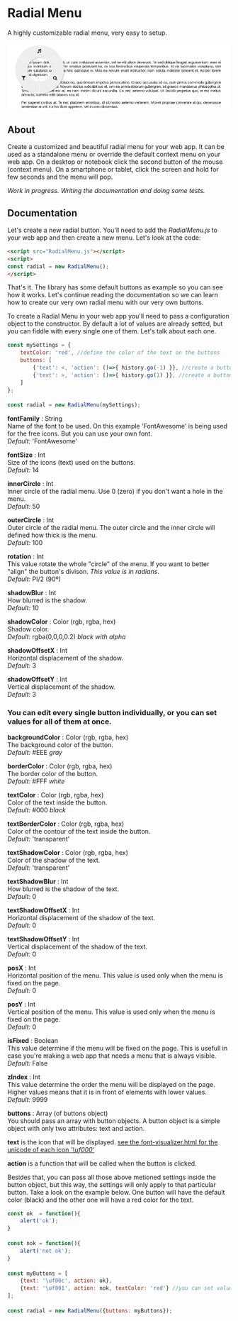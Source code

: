 # Radial Menu

A highly customizable radial menu, very easy to setup.

![screenshot](screenshot.png)

## About

Create a customized and beautiful radial menu for your web app. It can be used as a standalone menu or override the default context menu on your web app. On a desktop or notebook click the second button of the mouse (context menu). On a smartphone or tablet, click the screen and hold for few seconds and the menu will pop.

*Work in progress. Writing the documentation and doing some tests.*

## Documentation

Let's create a new radial button. You'll need to add the *RadialMenu.js* to your web app and then create a new menu. Let's look at the code:

```html
<script src="RadialMenu.js"></script>
<script>
const radial = new RadialMenu();
</script>
```

That's it. The library has some default buttons as example so you can see how it works. Let's continue reading the documentation so we can learn how to create our very own radial menu with our very own buttons.

To create a Radial Menu in your web app you'll need to pass a configuration object to the constructor. By default a lot of values are already setted, but you can fiddle with every single one of them. Let's talk about each one.


```javascript
const mySettings = {
	textColor: 'red', //define the color of the text on the buttons
	buttons: [
		{'text': <, 'action': ()=>{ history.go(-1) }}, //create a button that goes back on history
		{'text': >, 'action': ()=>{ history.go(1) }}, //create a button tha goes forward on history
	]
};

const radial = new RadialMenu(mySettings);
```

**fontFamily** : String  
Name of the font to be used. On this example 'FontAwesome' is being used for the free icons. But you can use your own font.  
*Default:* 'FontAwesome'


**fontSize** : Int  
Size of the icons (text) used on the buttons.  
*Default:* 14


**innerCircle** : Int  
Inner circle of the radial menu. Use 0 (zero) if you don't want a hole in the menu.  
*Default:* 50


**outerCircle** : Int  
Outer circle of the radial menu. The outer circle and the inner circle will defined how thick is the menu.  
*Default:* 100


**rotation** : Int  
This value rotate the whole "circle" of the menu. If you want to better "align" the button's divison. *This value is in radians*.  
*Default:* PI/2 (90º)


**shadowBlur** : Int  
How blurred is the shadow.  
*Default:* 10


**shadowColor** : Color (rgb, rgba, hex)  
Shadow color.  
*Default:* rgba(0,0,0,0.2) *black with alpha*


**shadowOffsetX** : Int  
Horizontal displacement of the shadow.  
*Default:* 3

**shadowOffsetY** : Int  
Vertical displacement of the shadow.  
*Default:* 3


### You can edit every single button individually, or you can set values for all of them at once.


**backgroundColor** : Color (rgb, rgba, hex)   
The background color of the button.  
*Default:* #EEE *gray*


**borderColor** : Color (rgb, rgba, hex)  
The border color of the button.  
*Default:* #FFF *white*


**textColor** : Color (rgb, rgba, hex)  
Color of the text inside the button.  
*Default:* #000 *black*


**textBorderColor** : Color (rgb, rgba, hex)  
Color of the contour of the text inside the button.  
*Default:* 'transparent'


**textShadowColor** : Color (rgb, rgba, hex)  
Color of the shadow of the text.  
*Default:* 'transparent'  



**textShadowBlur** : Int  
How blurred is the shadow of the text.  
*Default:* 0


**textShadowOffsetX** : Int  
Horizontal displacement of the shadow of the text.  
*Default:* 0


**textShadowOffsetY** : Int  
Vertical displacement of the shadow of the text.  
*Default:* 0


**posX** : Int  
Horizontal position of the menu. This value is used only when the menu is fixed on the page.  
*Default:* 0


**posY** : Int  
Vertical position of the menu. This value is used only when the menu is fixed on the page.  
*Default:* 0


**isFixed** : Boolean  
This value determine if the menu will be fixed on the page. This is usefull in case you're making a web app that needs a menu that is always visible.  
*Default:* False


**zIndex** : Int  
This value determine the order the menu will be displayed on the page. Higher values means that it is in front of elements with lower values.  
*Default:* 9999


**buttons** : Array (of buttons object)  
You should pass an array with button objects. A button object is a simple object with only two attributes: text and action.  

**text** is the icon that will be displayed. [see the font-visualizer.html for the unicode of each icon *'\uf000'*](font-visualizer.html)

**action** is a function that will be called when the button is clicked. 

Besides that, you can pass all those above metioned settings inside the button object, but this way, the settings will only apply to that particular button. Take a look on the example below. One button will have the default color (black) and the other one will have a red color for the text.


```javascript
const ok  = function(){
	alert('ok');
}

const nok = function(){
	alert('not ok');
}

const myButtons = [
	{text: '\uf00c', action: ok},
	{text: '\uf001', action: nok, textColor: 'red'} //you can set values for the button individually
];

const radial = new RadialMenu({buttons: myButtons});
```
